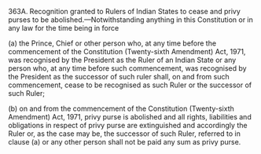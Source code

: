 363A. Recognition granted to Rulers of Indian States to cease and privy purses to be abolished.—Notwithstanding anything in this Constitution or in any law for the time being in force

(a) the Prince, Chief or other person who, at any time before the commencement of the Constitution (Twenty-sixth Amendment) Act, 1971, was recognised by the President as the Ruler of an Indian State or any person who, at any time before such commencement, was recognised by the President as the successor of such ruler shall, on and from such commencement, cease to be recognised as such Ruler or the successor of such Ruler;

(b) on and from the commencement of the Constitution (Twenty-sixth Amendment) Act, 1971, privy purse is abolished and all rights, liabilities and obligations in respect of privy purse are extinguished and accordingly the Ruler or, as the case may be, the successor of such Ruler, referred to in clause (a) or any other person shall not be paid any sum as privy purse.

